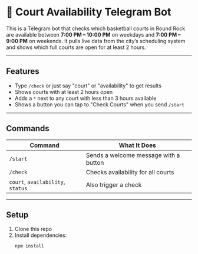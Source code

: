 # 🏀 Court Availability Telegram Bot

This is a Telegram bot that checks which basketball courts in Round Rock are available between **7:00 PM – 10:00 PM** on weekdays and **7:00 PM – 9:00 PM** on weekends. It pulls live data from the city’s scheduling system and shows which full courts are open for at least 2 hours.

---

## Features

- Type `/check` or just say "court" or "availability" to get results
- Shows courts with at least 2 hours open
- Adds a `*` next to any court with less than 3 hours available
- Shows a button you can tap to "Check Courts" when you send `/start`

---

## Commands

| Command     | What It Does                          |
|-------------|----------------------------------------|
| `/start`    | Sends a welcome message with a button  |
| `/check`    | Checks availability for all courts     |
| `court`, `availability`, `status` | Also trigger a check |

---

## Setup

1. Clone this repo
2. Install dependencies:
   ```bash
   npm install